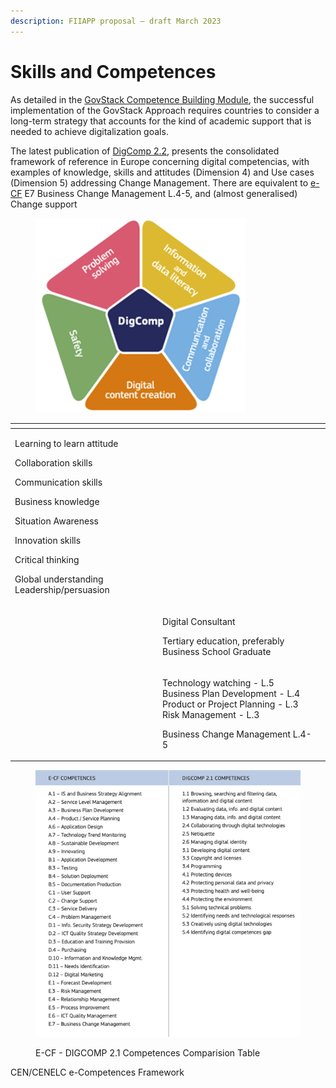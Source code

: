 ```yaml
---
description: FIIAPP proposal – draft March 2023
---
```


# Skills and Competences

As detailed in the [GovStack Competence Building Module](../learning-and-exchange/capacity-development/academic-support-to-capacity-development.md), the successful implementation of the GovStack Approach requires countries to consider a long-term strategy that accounts for the kind of academic support that is needed to achieve digitalization goals.&#x20;

The latest publication of [DigComp 2.2](https://publications.jrc.ec.europa.eu/repository/handle/JRC128415), presents the consolidated framework of reference in Europe concerning digital competencias, with examples of knowledge, skills and attitudes (Dimension 4) and Use cases (Dimension 5) addressing Change Management. There are equivalent to [e-CF](../learning-and-exchange/capacity-development/academic-support-to-capacity-development.md) E7 Business Change Management L.4-5, and (almost generalised) Change support

<figure><img src="../../.gitbook/assets/Imagen4.png" alt=""><figcaption></figcaption></figure>

<table data-view="cards"><thead><tr><th></th><th></th><th></th></tr></thead><tbody><tr><td><p>Learning to learn attitude</p><p>Collaboration skills</p><p>Communication skills</p><p>Business knowledge</p><p>Situation Awareness</p><p>Innovation skills</p><p>Critical thinking</p><p>Global understanding Leadership/persuasion</p></td><td></td><td></td></tr><tr><td></td><td><p>Digital Consultant</p><p>Tertiary education, preferably Business School Graduate</p><p></p></td><td></td></tr><tr><td></td><td><p>Technology watching - L.5 Business Plan Development - L.4<br>Product or Project Planning - L.3<br>Risk Management - L.3</p><p>Business Change Management L.4-5</p></td><td></td></tr></tbody></table>

<figure><img src="../../.gitbook/assets/Imagen5.png" alt=""><figcaption><p>E-CF - DIGCOMP 2.1 Competences Comparision Table</p></figcaption></figure>

CEN/CENELC e-Competences Framework

